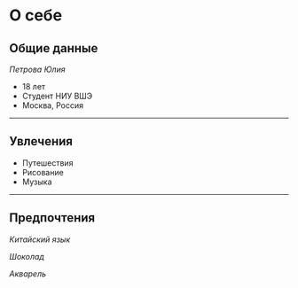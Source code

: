 # О себе
## Общие данные
*Петрова Юлия*
* 18 лет
* Студент НИУ ВШЭ
* Москва, Россия
***
## Увлечения
* Путешествия
* Рисование
* Музыка
***
## Предпочтения
*Китайский язык*

*Шоколад*

*Акварель*




